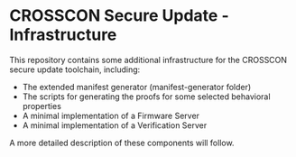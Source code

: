 # CROSSCON Secure Update - Infrastructure

This repository contains some additional infrastructure for the CROSSCON secure update toolchain, including:

* The extended manifest generator (manifest-generator folder)
* The scripts for generating the proofs for some selected behavioral properties
* A minimal implementation of a Firmware Server
* A minimal implementation of a Verification Server

A more detailed description of these components will follow.
